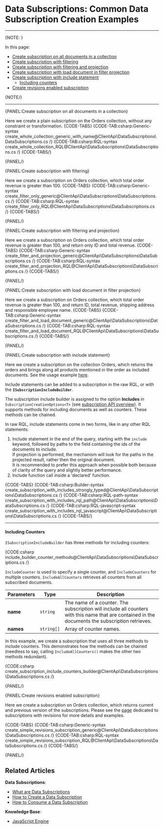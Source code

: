 # Data Subscriptions: Common Data Subscription Creation Examples

---

{NOTE: }

In this page:  

* [Create subscription on all documents in a collection](../../../client-api/data-subscriptions/creation/examples#create-subscription-on-all-documents-in-a-collection)  
* [Create subscription with filtering](../../../client-api/data-subscriptions/creation/examples#create-subscription-with-filtering)  
* [Create subscription with filtering and projection](../../../client-api/data-subscriptions/creation/examples#create-subscription-with-filtering-and-projection)  
* [Create subscription with load document in filter projection](../../../client-api/data-subscriptions/creation/examples#create-subscription-with-load-document-in-filter-projection)  
* [Create subscription with include statement](../../../client-api/data-subscriptions/creation/examples#create-subscription-with-include-statement)  
  * [Including counters](../../../client-api/data-subscriptions/creation/examples#including-counters)  
* [Create revisions enabled subscription](../../../client-api/data-subscriptions/creation/examples#create-revisions-enabled-subscription)  

{NOTE/}

---

{PANEL:Create subscription on all documents in a collection}

Here we create a plain subscription on the Orders collection, without any constraint or transformation.
{CODE-TABS}
{CODE-TAB:csharp:Generic-syntax create_whole_collection_generic_with_name@ClientApi\DataSubscriptions\DataSubscriptions.cs /}
{CODE-TAB:csharp:RQL-syntax create_whole_collection_RQL@ClientApi\DataSubscriptions\DataSubscriptions.cs /}
{CODE-TABS/}

{PANEL/}

{PANEL:Create subscription with filtering}

Here we create a subscription on Orders collection, which total order revenue is greater than 100.
{CODE-TABS}
{CODE-TAB:csharp:Generic-syntax create_filter_only_generic@ClientApi\DataSubscriptions\DataSubscriptions.cs /}
{CODE-TAB:csharp:RQL-syntax create_filter_only_RQL@ClientApi\DataSubscriptions\DataSubscriptions.cs /}
{CODE-TABS/}

{PANEL/}

{PANEL:Create subscription with filtering and projection}

Here we create a subscription on Orders collection, which total order revenue is greater than 100, and return only ID and total revenue.
{CODE-TABS}
{CODE-TAB:csharp:Generic-syntax create_filter_and_projection_generic@ClientApi\DataSubscriptions\DataSubscriptions.cs /}
{CODE-TAB:csharp:RQL-syntax create_filter_and_projection_RQL@ClientApi\DataSubscriptions\DataSubscriptions.cs /}
{CODE-TABS/}

{PANEL/}

{PANEL:Create subscription with load document in filter projection}

Here we create a subscription on Orders collection, which total order revenue is greater than 100, and return ID, total revenue, shipping address and responsible employee name.
{CODE-TABS}
{CODE-TAB:csharp:Generic-syntax create_filter_and_load_document_generic@ClientApi\DataSubscriptions\DataSubscriptions.cs /}
{CODE-TAB:csharp:RQL-syntax create_filter_and_load_document_RQL@ClientApi\DataSubscriptions\DataSubscriptions.cs /}
{CODE-TABS/}

{PANEL/}

{PANEL:Create subscription with include statement}

Here we create a subscription on the collection Orders, which returns the orders and brings along all products mentioned in the order as included documents. 
See the usage example [here](../../../client-api/data-subscriptions/consumption/examples#subscription-that-uses-included-documents).

Include statements can be added to a subscription in the raw RQL, or with the **`ISubscriptionIncludeBuilder`**.  

The subscription include builder is assigned to the option **Includes** in `SubscriptionCreationOptions<T>` 
(see [subscription API overview](../../../client-api/data-subscriptions/creation/api-overview)). It 
supports methods for including documents as well as counters. These methods can be chained.  

In raw RQL, include statements come in two forms, like in any other RQL statements:  
1. Include statement in the end of the query, starting with the `include` keyword, followed by paths to the field containing the ids of the documents to include.  
If projection is performed, the mechanism will look for the paths in the projected result, rather then the original document.  
It is recommended to prefer this approach when possible both because of clarity of the query and slightly better performance.  
2. Include function call inside a 'declared' function.  

{CODE-TABS}
{CODE-TAB:csharp:Builder-syntax create_subscription_with_includes_strongly_typed@ClientApi\DataSubscriptions\DataSubscriptions.cs /}
{CODE-TAB:csharp:RQL-path-syntax create_subscription_with_includes_rql_path@ClientApi\DataSubscriptions\DataSubscriptions.cs /}
{CODE-TAB:csharp:RQL-javascript-syntax create_subscription_with_includes_rql_javascript@ClientApi\DataSubscriptions\DataSubscriptions.cs /}
{CODE-TABS/}

---

#### Including Counters

`ISubscriptionIncludeBuilder` has three methods for including counters:  

{CODE:csharp include_builder_counter_methods@ClientApi\DataSubscriptions\DataSubscriptions.cs /}

`IncludeCounter` is used to specify a single counter, and `IncludeCounters` for multiple counters. `IncludeAllCounters` 
retrieves all counters from all subscribed documents.  

| Parameters | Type | Description |
| - | - | - |
| **name** | `string` | The name of a counter. The subscription will include all counters with this name that are contained in the documents the subscription retrieves. |
| **names** | `string[]` | Array of counter names. |

In this example, we create a subscription that uses all three methods to include counters. This demonstrates 
how the methods can be chained (needless to say, calling `IncludeAllCounters()` makes the other two methods 
redundant).  

{CODE:csharp create_subscription_include_counters_builder@ClientApi\DataSubscriptions\DataSubscriptions.cs /}

{PANEL/}


{PANEL:Create revisions enabled subscription}

Here we create a subscription on Orders collection, which returns current and previous version of the subscriptions. 
Please see the [page](../../../client-api/data-subscriptions/advanced-topics/subscription-with-revisioning) dedicated to subscriptions with revisions for more details and examples.

{CODE-TABS}
{CODE-TAB:csharp:Generic-syntax create_simple_revisions_subscription_generic@ClientApi\DataSubscriptions\DataSubscriptions.cs /}
{CODE-TAB:csharp:RQL-syntax create_simple_revisions_subscription_RQL@ClientApi\DataSubscriptions\DataSubscriptions.cs /}
{CODE-TABS/}

{PANEL/}





## Related Articles

**Data Subscriptions**:

- [What are Data Subscriptions](../../../client-api/data-subscriptions/what-are-data-subscriptions)
- [How to Create a Data Subscription](../../../client-api/data-subscriptions/creation/how-to-create-data-subscription)
- [How to Consume a Data Subscription](../../../client-api/data-subscriptions/consumption/how-to-consume-data-subscription)

**Knowledge Base**:

- [JavaScript Engine](../../../server/kb/javascript-engine)
